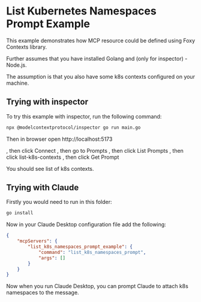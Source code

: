 # List Kubernetes Namespaces Prompt Example

This example demonstrates how MCP resource could be defined using Foxy Contexts library.

Further assumes that you have installed Golang and (only for inspector) - Node.js.

The assumption is that you also have some k8s contexts configured on your machine.

## Trying with inspector

To try this example with inspector, run the following command:

```bash
npx @modelcontextprotocol/inspector go run main.go
```

Then in browser open http://localhost:5173

, then click Connect
, then go to Prompts
, then click List Prompts
, then click list-k8s-contexts
, then click Get Prompt

You should see list of k8s contexts.

## Trying with Claude

Firstly you would need to run in this folder:

```bash
go install
```

Now in your Claude Desktop configuration file add the following:

```json
{
    "mcpServers": {
        "list_k8s_namespaces_prompt_example": {
            "command": "list_k8s_namespaces_prompt",
            "args": []
        }
    }
}
```


Now when you run Claude Desktop, you can prompt Claude to attach k8s namespaces to the message.